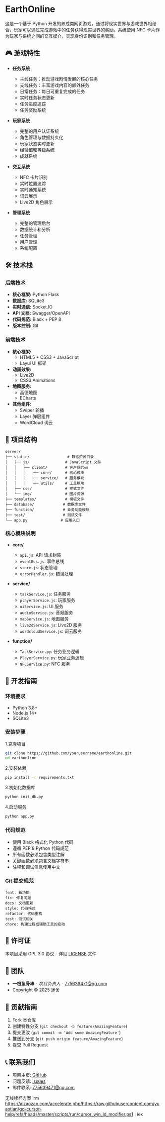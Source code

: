 <!--
 * @Author: 一根鱼骨棒 Email 775639471@qq.com
 * @Date: 2025-01-12 16:39:10
 * @LastEditTime: 2025-02-17 19:36:32
 * @LastEditors: 一根鱼骨棒
 * @Description: 本开源代码使用GPL 3.0协议
 * Software: VScode
 * Copyright 2025 迷舍
-->
# EarthOnline

这是一个基于 Python 开发的养成类网页游戏，通过将现实世界与游戏世界相结合，玩家可以通过完成游戏中的任务获得现实世界的奖励。系统使用 NFC 卡片作为玩家与系统之间的交互媒介，实现身份识别和任务管理。

## 🎮 游戏特性

- **任务系统**
  - 主线任务：推动游戏剧情发展的核心任务
  - 支线任务：丰富游戏内容的额外任务
  - 日常任务：每日可重复完成的任务
  - 实时任务状态更新
  - 任务进度追踪
  - 任务奖励系统

- **玩家系统**
  - 完整的用户认证系统
  - 角色管理与数据持久化
  - 玩家状态实时更新
  - 经验值和等级系统
  - 成就系统

- **交互系统**
  - NFC 卡片识别
  - 实时位置追踪
  - 实时通知系统
  - 词云展示
  - Live2D 角色展示

- **管理系统**
  - 完整的管理后台
  - 数据统计和分析
  - 任务管理
  - 用户管理
  - 系统配置

## 🛠 技术栈

### 后端技术

- **核心框架:** Python Flask
- **数据库:** SQLite3
- **实时通信:** Socket.IO
- **API 文档:** Swagger/OpenAPI
- **代码规范:** Black + PEP 8
- **版本控制:** Git

### 前端技术

- **核心框架:**
  - HTML5 + CSS3 + JavaScript
  - Layui UI 框架
- **动画效果:**
  - Live2D
  - CSS3 Animations
- **地图服务:**
  - 高德地图
  - ECharts
- **其他组件:**
  - Swiper 轮播
  - Layer 弹层组件
  - WordCloud 词云

## 📁 项目结构

```text
server/
├── static/                 # 静态资源目录
│   ├── js/                # JavaScript 文件
│   │   ├── client/        # 客户端代码
│   │   │   ├── core/      # 核心模块
│   │   │   ├── service/   # 服务模块
│   │   │   └── utils/     # 工具模块
│   ├── css/               # 样式文件
│   └── img/               # 图片资源
├── templates/             # 模板文件
├── database/             # 数据库文件
├── function/             # 业务功能模块
├── test/                 # 测试文件
└── app.py               # 应用入口
```

### 核心模块说明

- **core/**
  - `api.js`: API 请求封装
  - `eventBus.js`: 事件总线
  - `store.js`: 状态管理
  - `errorHandler.js`: 错误处理

- **service/**
  - `taskService.js`: 任务服务
  - `playerService.js`: 玩家服务
  - `uiService.js`: UI 服务
  - `audioService.js`: 音频服务
  - `mapService.js`: 地图服务
  - `live2dService.js`: Live2D 服务
  - `wordcloudService.js`: 词云服务

- **function/**
  - `TaskService.py`: 任务业务逻辑
  - `PlayerService.py`: 玩家业务逻辑
  - `NFCService.py`: NFC 服务

## 🚀 开发指南

### 环境要求

- Python 3.8+
- Node.js 14+
- SQLite3

### 安装步骤

1.克隆项目

```bash
git clone https://github.com/yourusername/earthonline.git
cd earthonline
```

2.安装依赖

```bash
pip install -r requirements.txt
```

3.初始化数据库

```bash
python init_db.py
```

4.启动服务

```bash
python app.py
```

### 代码规范

- 使用 Black 格式化 Python 代码
- 遵循 PEP 8 Python 代码规范
- 所有函数必须包含类型注解
- 关键函数必须包含文档字符串
- 注释和调试信息使用中文

### Git 提交规范

```text
feat: 新功能
fix: 修复问题
docs: 文档更新
style: 代码格式
refactor: 代码重构
test: 测试相关
chore: 构建过程或辅助工具的变动
```

## 📄 许可证

本项目采用 GPL 3.0 协议 - 详见 [LICENSE](LICENSE) 文件

## 👥 团队

- **一根鱼骨棒** - *项目负责人* - [775639471@qq.com](mailto:775639471@qq.com)
- Copyright © 2025 迷舍

## 🤝 贡献指南

1. Fork 本仓库
2. 创建特性分支 (`git checkout -b feature/AmazingFeature`)
3. 提交更改 (`git commit -m 'Add some AmazingFeature'`)
4. 推送到分支 (`git push origin feature/AmazingFeature`)
5. 提交 Pull Request

## 📞 联系我们

- 项目主页: [GitHub](https://github.com/yourusername/earthonline)
- 问题反馈: [Issues](https://github.com/yourusername/earthonline/issues)
- 邮件联系: [775639471@qq.com](mailto:775639471@qq.com)

无线续杯方案
irm <https://aizaozao.com/accelerate.php/https://raw.githubusercontent.com/yuaotian/go-cursor-help/refs/heads/master/scripts/run/cursor_win_id_modifier.ps1> | iex
